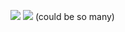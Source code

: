 **![](https://lh7-rt.googleusercontent.com/docsz/AD_4nXeiYC65VThBnS95a7qSptzxkaK2uOJMNPYV6SQZCGkhon4PAr89vpOBKlMwcyU9YTkzGQ1vrecXDh51JJ8iFHkwnJn6cJtahdGytLcLh0Z21BE_g-IC0evICZBfdaAT0NpTZPzuNw?key=ArE9gjGx41F-QdnnpTPqXmu4)**
**![](https://lh7-rt.googleusercontent.com/docsz/AD_4nXdPoHyD__W5nWkZOu6c4G3QPI3c74JzcUMs9GkGw49uFwaeRhG9xuFtrIOds_iu_PEo0ljTHluvYWsppF7pq4EpJ3oFTw60VcFXTXZn52V0fDaLnhDdbLwm-Z9F8nqqb2jQsMo5EQ?key=ArE9gjGx41F-QdnnpTPqXmu4)**
(could be so many)